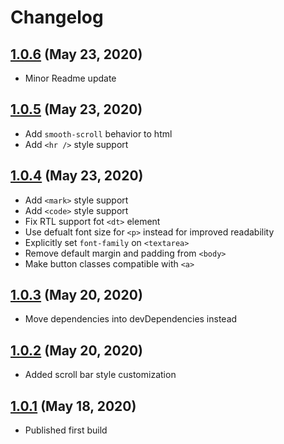 # Changelog

## [1.0.6](https://github.com/elishaterada/feathercss/compare/v1.0.5...v1.0.6) (May 23, 2020)

- Minor Readme update


## [1.0.5](https://github.com/elishaterada/feathercss/compare/v1.0.4...v1.0.5) (May 23, 2020)

- Add ```smooth-scroll``` behavior to html
- Add ```<hr />``` style support


## [1.0.4](https://github.com/elishaterada/feathercss/compare/v1.0.3...v1.0.4) (May 23, 2020)

- Add ```<mark>``` style support
- Add ```<code>``` style support
- Fix RTL support fot ```<dt>``` element
- Use defualt font size for ```<p>``` instead for improved readability
- Explicitly set ```font-family``` on ```<textarea>```
- Remove default margin and padding from ```<body>```
- Make button classes compatible with ```<a>```


## [1.0.3](https://github.com/elishaterada/feathercss/compare/v1.0.2...v1.0.3) (May 20, 2020)
- Move dependencies into devDependencies instead


## [1.0.2](https://github.com/elishaterada/feathercss/compare/v1.0.1...v1.0.2) (May 20, 2020)
- Added scroll bar style customization


## [1.0.1](https://github.com/elishaterada/feathercss/compare/v1.0.0...v1.0.1) (May 18, 2020)
- Published first build
